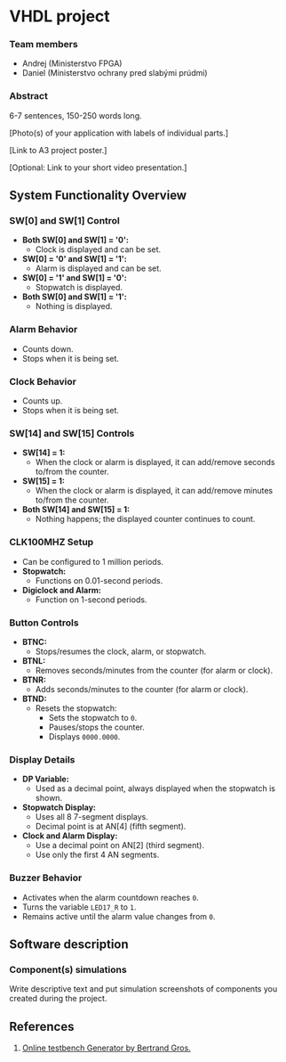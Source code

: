 # VHDL project
### Team members

* Andrej (Ministerstvo FPGA)
* Daniel (Ministerstvo ochrany pred slabými prúdmi)

### Abstract

6-7 sentences, 150-250 words long.



[Photo(s) of your application with labels of individual parts.]

[Link to A3 project poster.]

[Optional: Link to your short video presentation.]

## System Functionality Overview

### SW[0] and SW[1] Control

- **Both SW[0] and SW[1] = '0':**  
  - Clock is displayed and can be set.
- **SW[0] = '0' and SW[1] = '1':**  
  - Alarm is displayed and can be set.
- **SW[0] = '1' and SW[1] = '0':**  
  - Stopwatch is displayed.
- **Both SW[0] and SW[1] = '1':**  
  - Nothing is displayed.

### Alarm Behavior

- Counts down.
- Stops when it is being set.

### Clock Behavior

- Counts up.
- Stops when it is being set.

### SW[14] and SW[15] Controls

- **SW[14] = 1:**  
  - When the clock or alarm is displayed, it can add/remove seconds to/from the counter.
- **SW[15] = 1:**  
  - When the clock or alarm is displayed, it can add/remove minutes to/from the counter.
- **Both SW[14] and SW[15] = 1:**  
  - Nothing happens; the displayed counter continues to count.

### CLK100MHZ Setup

- Can be configured to 1 million periods.
- **Stopwatch:**  
  - Functions on 0.01-second periods.
- **Digiclock and Alarm:**  
  - Function on 1-second periods.

### Button Controls

- **BTNC:**  
  - Stops/resumes the clock, alarm, or stopwatch.
- **BTNL:**  
  - Removes seconds/minutes from the counter (for alarm or clock).
- **BTNR:**  
  - Adds seconds/minutes to the counter (for alarm or clock).
- **BTND:**  
  - Resets the stopwatch:
    - Sets the stopwatch to `0`.
    - Pauses/stops the counter.
    - Displays `0000.0000`.

### Display Details

- **DP Variable:**  
  - Used as a decimal point, always displayed when the stopwatch is shown.
- **Stopwatch Display:**  
  - Uses all 8 7-segment displays.
  - Decimal point is at AN[4] (fifth segment).
- **Clock and Alarm Display:**  
  - Use a decimal point on AN[2] (third segment).
  - Use only the first 4 AN segments.

### Buzzer Behavior

- Activates when the alarm countdown reaches `0`.
- Turns the variable `LED17_R` to `1`.
- Remains active until the alarm value changes from `0`.


## Software description


### Component(s) simulations

Write descriptive text and put simulation screenshots of components you created during the project.

## References

1. [Online testbench Generator by Bertrand Gros.](https://vhdl.lapinoo.net/)

